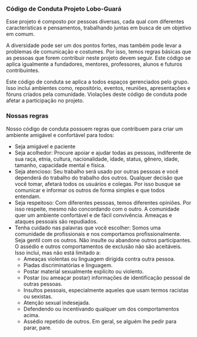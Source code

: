 ### Código de Conduta Projeto Lobo-Guará

Esse projeto é composto por pessoas diversas, cada qual com diferentes características e pensamentos, trabalhando juntas em busca de um objetivo em comum.

A diversidade pode ser um dos pontos fortes, mas também pode levar a problemas de comunicação e costumes. Por isso, temos regras básicas que as pessoas que forem contribuir neste projeto devem seguir. Este código se aplica igualmente a fundadores, mentores, professores, alunos e futuros contribuintes.

Este código de conduta se aplica a todos espaços gerenciados pelo grupo. Isso inclui ambientes como, repositório, eventos, reuniões, apresentações e fóruns criados pela comunidade. Violações deste código de conduta pode afetar a participação no projeto.

### Nossas regras

Nosso código de conduta possuem regras que contribuem para criar um ambiente amigável e confortável para todos:


* Seja amigável e paciente
* Seja acolhedor: Procure apoiar e ajudar todas as pessoas, indiferente de sua raça, etnia, cultura, nacionalidade, idade, status, gênero, idade, tamanho, capacidade mental e física.
* Seja atencioso: Seu trabalho será usado por outras pessoas e você dependerá do trabalho do trabalho dos outros. Qualquer decisão que você tomar, afetará todos os usuários e colegas. Por isso busque se comunicar e informar os outros de forma simples e que todos entendam.
* Seja respeitoso: Com diferentes pessoas, temos diferentes opiniões. Por isso respeite, mesmo não concordando com o outro. A comunidade quer um ambiente confortável e de fácil convivência. Ameaças e ataques pessoais são repudiados.
* Tenha cuidado nas palavras que você escolher: Somos uma comunidade de profissionais e nos comportamos profissionalmente. Seja gentil com os outros. Não insulte ou abandone outros participantes. O assédio e outros comportamentos de exclusão não são aceitáveis. Isso inclui, mas não está limitado a:
  * Ameaças violentas ou linguagem dirigida contra outra pessoa.
  * Piadas discriminatórias e linguagem.
  * Postar material sexualmente explícito ou violento.
  * Postar (ou ameaçar postar) informações de identificação pessoal de outras pessoas.
  * Insultos pessoais, especialmente aqueles que usam termos racistas ou sexistas.
  * Atenção sexual indesejada.
  * Defendendo ou incentivando qualquer um dos comportamentos acima.
  * Assédio repetido de outros. Em geral, se alguém lhe pedir para parar, pare.
